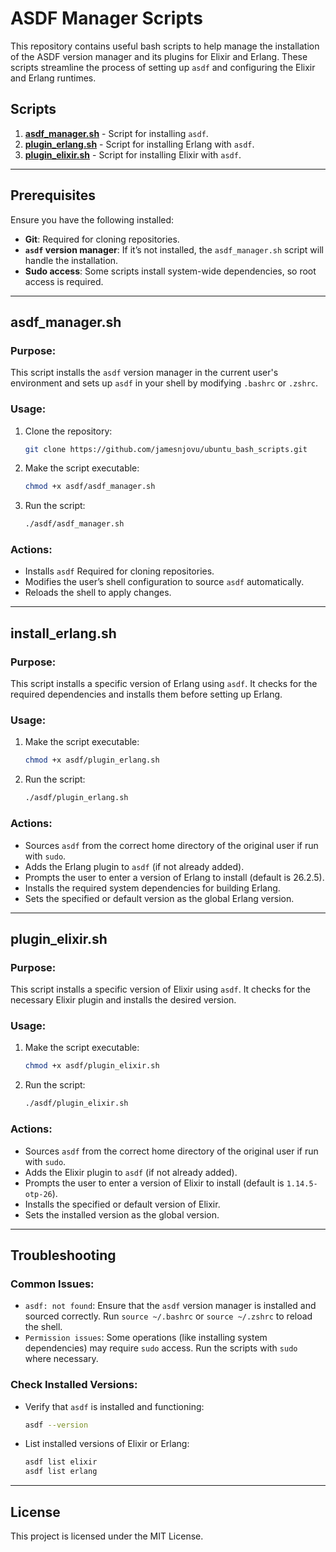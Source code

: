 # ASDF Manager Scripts

This repository contains useful bash scripts to help manage the installation of the ASDF version manager and its plugins for Elixir and Erlang. These scripts streamline the process of setting up `asdf` and configuring the Elixir and Erlang runtimes.

## Scripts

1. [**asdf_manager.sh**](#asdf_managersh) - Script for installing `asdf`.
2. [**plugin_erlang.sh**](#install_erlangsh) - Script for installing Erlang with `asdf`.
3. [**plugin_elixir.sh**](#plugin_elixirsh) - Script for installing Elixir with `asdf`.

---

## Prerequisites

Ensure you have the following installed:
- **Git**: Required for cloning repositories.
- **`asdf` version manager**: If it’s not installed, the `asdf_manager.sh` script will handle the installation.
- **Sudo access**: Some scripts install system-wide dependencies, so root access is required.

---
## <a name="asdf_managersh"></a>asdf_manager.sh

### Purpose:
This script installs the `asdf` version manager in the current user's environment and sets up `asdf` in your shell by modifying `.bashrc` or `.zshrc`.

### Usage:
1. Clone the repository:
   ```bash
   git clone https://github.com/jamesnjovu/ubuntu_bash_scripts.git
   ```
2. Make the script executable:
   ```bash
   chmod +x asdf/asdf_manager.sh
   ```
3. Run the script:
   ```bash
   ./asdf/asdf_manager.sh
   ```

### Actions:
- Installs `asdf` Required for cloning repositories.
- Modifies the user’s shell configuration to source `asdf` automatically.
- Reloads the shell to apply changes.

---
## <a name="plugin_erlangsh"></a>install_erlang.sh

### Purpose:
This script installs a specific version of Erlang using `asdf`. It checks for the required dependencies and installs them before setting up Erlang.

### Usage:
1. Make the script executable:
   ```bash
   chmod +x asdf/plugin_erlang.sh
   ```
2. Run the script:
   ```bash
   ./asdf/plugin_erlang.sh
   ```

### Actions:
- Sources `asdf` from the correct home directory of the original user if run with `sudo`.
- Adds the Erlang plugin to `asdf` (if not already added).
- Prompts the user to enter a version of Erlang to install (default is 26.2.5).
- Installs the required system dependencies for building Erlang.
- Sets the specified or default version as the global Erlang version.
---
## <a name="plugin_elixirsh"></a>plugin_elixir.sh

### Purpose:
This script installs a specific version of Elixir using `asdf`. It checks for the necessary Elixir plugin and installs the desired version.

### Usage:
1. Make the script executable:
   ```bash
   chmod +x asdf/plugin_elixir.sh
   ```
2. Run the script:
   ```bash
   ./asdf/plugin_elixir.sh
   ```

### Actions:
- Sources `asdf` from the correct home directory of the original user if run with `sudo`.
- Adds the Elixir plugin to `asdf` (if not already added).
- Prompts the user to enter a version of Elixir to install (default is `1.14.5-otp-26`).
- Installs the specified or default version of Elixir.
- Sets the installed version as the global version.

---
## Troubleshooting

### Common Issues:
- `asdf: not found`: Ensure that the `asdf` version manager is installed and sourced correctly. Run `source ~/.bashrc` or `source ~/.zshrc` to reload the shell.
- `Permission issues`: Some operations (like installing system dependencies) may require `sudo` access. Run the scripts with `sudo` where necessary.

### Check Installed Versions:
- Verify that `asdf` is installed and functioning:
    ```bash
    asdf --version
    ```
- List installed versions of Elixir or Erlang:
    ```bash
    asdf list elixir
    asdf list erlang
    ```

---
## License
This project is licensed under the MIT License.